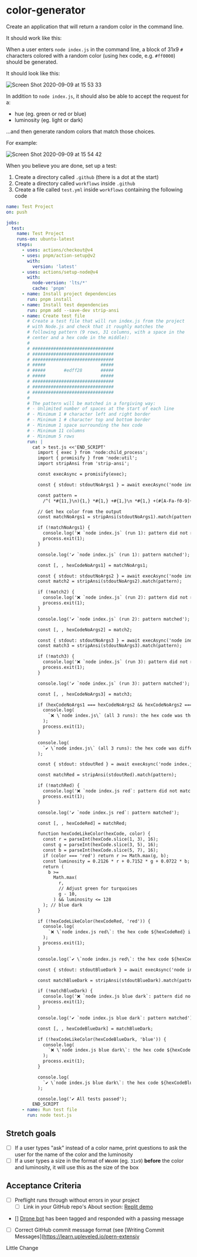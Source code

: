 # color-generator

Create an application that will return a random color in the command line.

It should work like this:

When a user enters `node index.js` in the command line, a block of 31x9 `#` characters colored with a random color (using hex code, e.g. `#ff0000`) should be generated.

It should look like this:

![Screen Shot 2020-09-09 at 15 53 33](https://user-images.githubusercontent.com/1935696/92607675-b56bd700-f2b4-11ea-9085-67af9369fa71.png)

In addition to `node index.js`, it should also be able to accept the request for a:

- hue (eg. green or red or blue)
- luminosity (eg. light or dark)

...and then generate random colors that match those choices.

For example:

![Screen Shot 2020-09-09 at 15 54 42](https://user-images.githubusercontent.com/1935696/92607766-daf8e080-f2b4-11ea-9d6d-3bd8501da443.png)

When you believe you are done, set up a test:

1. Create a directory called `.github` (there is a dot at the start)
2. Create a directory called `workflows` inside `.github`
3. Create a file called `test.yml` inside `workflows` containing the following code

```yaml
name: Test Project
on: push

jobs:
  test:
    name: Test Project
    runs-on: ubuntu-latest
    steps:
      - uses: actions/checkout@v4
      - uses: pnpm/action-setup@v2
        with:
          version: 'latest'
      - uses: actions/setup-node@v4
        with:
          node-version: 'lts/*'
          cache: 'pnpm'
      - name: Install project dependencies
        run: pnpm install
      - name: Install test dependencies
        run: pnpm add --save-dev strip-ansi
      - name: Create test file
        # Create a test file that will run index.js from the project
        # with Node.js and check that it roughly matches the
        # following pattern (9 rows, 31 columns, with a space in the
        # center and a hex code in the middle):
        #
        # ###############################
        # ###############################
        # ###############################
        # #####                     #####
        # #####       #edff28       #####
        # #####                     #####
        # ###############################
        # ###############################
        # ###############################
        #
        # The pattern will be matched in a forgiving way:
        # - Unlimited number of spaces at the start of each line
        # - Minimum 1 # character left and right border
        # - Minimum 1 # character top and bottom border
        # - Minimum 1 space surrounding the hex code
        # - Minimum 11 columns
        # - Minimum 5 rows
        run: |
          cat > test.js <<'END_SCRIPT'
            import { exec } from 'node:child_process';
            import { promisify } from 'node:util';
            import stripAnsi from 'strip-ansi';

            const execAsync = promisify(exec);

            const { stdout: stdoutNoArgs1 } = await execAsync('node index.js');

            const pattern =
              /^( *#{11,}\n){1,} *#{1,} +#{1,}\n *#{1,} +(#[A-Fa-f0-9]{6}) +#{1,}\n *#{1,} +#{1,}\n( *#{11,}\n){1,}/m;

            // Get hex color from the output
            const matchNoArgs1 = stripAnsi(stdoutNoArgs1).match(pattern);

            if (!matchNoArgs1) {
              console.log('❌ `node index.js` (run 1): pattern did not match');
              process.exit(1);
            }

            console.log('✔️ `node index.js` (run 1): pattern matched');

            const [, , hexCodeNoArgs1] = matchNoArgs1;

            const { stdout: stdoutNoArgs2 } = await execAsync('node index.js');
            const match2 = stripAnsi(stdoutNoArgs2).match(pattern);

            if (!match2) {
              console.log('❌ `node index.js` (run 2): pattern did not match');
              process.exit(1);
            }

            console.log('✔️ `node index.js` (run 2): pattern matched');

            const [, , hexCodeNoArgs2] = match2;

            const { stdout: stdoutNoArgs3 } = await execAsync('node index.js');
            const match3 = stripAnsi(stdoutNoArgs3).match(pattern);

            if (!match3) {
              console.log('❌ `node index.js` (run 3): pattern did not match');
              process.exit(1);
            }

            console.log('✔️ `node index.js` (run 3): pattern matched');

            const [, , hexCodeNoArgs3] = match3;

            if (hexCodeNoArgs1 === hexCodeNoArgs2 && hexCodeNoArgs2 === hexCodeNoArgs3) {
              console.log(
                `❌ \`node index.js\` (all 3 runs): the hex code was the same: ${hexCodeNoArgs1}`,
              );
              process.exit(1);
            }

            console.log(
              `✔️ \`node index.js\` (all 3 runs): the hex code was different: ${hexCodeNoArgs1}, ${hexCodeNoArgs2}, ${hexCodeNoArgs3}`,
            );

            const { stdout: stdoutRed } = await execAsync('node index.js red');

            const matchRed = stripAnsi(stdoutRed).match(pattern);

            if (!matchRed) {
              console.log('❌ `node index.js red`: pattern did not match');
              process.exit(1);
            }

            console.log('✔️ `node index.js red`: pattern matched');

            const [, , hexCodeRed] = matchRed;

            function hexCodeLikeColor(hexCode, color) {
              const r = parseInt(hexCode.slice(1, 3), 16);
              const g = parseInt(hexCode.slice(3, 5), 16);
              const b = parseInt(hexCode.slice(5, 7), 16);
              if (color === 'red') return r >= Math.max(g, b);
              const luminosity = 0.2126 * r + 0.7152 * g + 0.0722 * b; // #ffffff is 255
              return (
                b >=
                  Math.max(
                    r,
                    // Adjust green for turquoises
                    g - 10,
                  ) && luminosity <= 128
              ); // blue dark
            }

            if (!hexCodeLikeColor(hexCodeRed, 'red')) {
              console.log(
                `❌ \`node index.js red\`: the hex code ${hexCodeRed} is not red`,
              );
              process.exit(1);
            }

            console.log(`✔️ \`node index.js red\`: the hex code ${hexCodeRed} is red`);

            const { stdout: stdoutBlueDark } = await execAsync('node index.js blue dark');

            const matchBlueDark = stripAnsi(stdoutBlueDark).match(pattern);

            if (!matchBlueDark) {
              console.log('❌ `node index.js blue dark`: pattern did not match');
              process.exit(1);
            }

            console.log('✔️ `node index.js blue dark`: pattern matched');

            const [, , hexCodeBlueDark] = matchBlueDark;

            if (!hexCodeLikeColor(hexCodeBlueDark, 'blue')) {
              console.log(
                `❌ \`node index.js blue dark\`: the hex code ${hexCodeBlueDark} is not dark blue`,
              );
              process.exit(1);
            }

            console.log(
              `✔️ \`node index.js blue dark\`: the hex code ${hexCodeBlueDark} is dark blue`,
            );

            console.log('✔️ All tests passed');
          END_SCRIPT
      - name: Run test file
        run: node test.js
```

## Stretch goals

- [ ] If a user types "ask" instead of a color name, print questions to ask the user for the name of the color and the luminosity
- [ ] If a user types a size in the format of `WWxHH` (eg. `31x9`) **before** the color and luminosity, it will use this as the size of the box

## Acceptance Criteria

- [ ] Preflight runs through without errors in your project
  - [ ] Link in your GitHub repo's About section: [Replit demo](https://learn.upleveled.io/pern-extensive-immersive/modules/cheatsheet-tasks/#replit)
- [] [Drone bot](https://learn.upleveled.io/pern-extensive-immersive/modules/cheatsheet-tasks/#upleveled-drone) has been tagged and responded with a passing message
- [ ] Correct GitHub commit message format (see [Writing Commit Messages](https://learn.upleveled.io/pern-extensiv

Little Change
